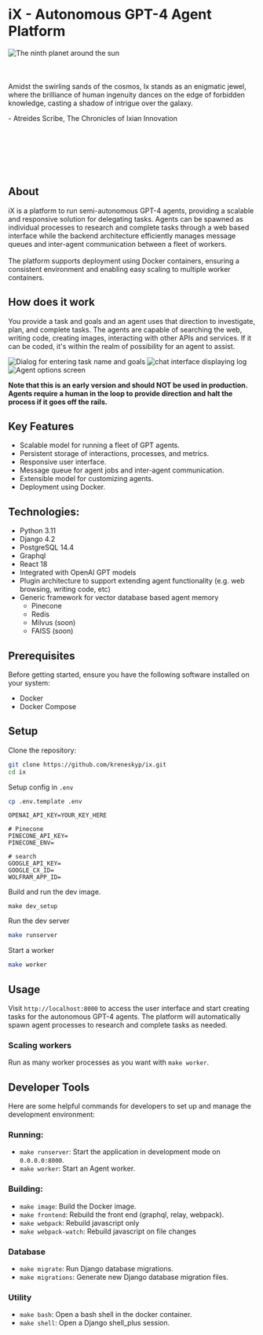 # iX - Autonomous GPT-4 Agent Platform

<div>
<img align="left" src="ix_350.png" alt="The ninth planet around the sun">
<p>
<br>
<br>
<br>
<br>
Amidst the swirling sands of the cosmos, Ix stands as an enigmatic jewel, 
where the brilliance of human ingenuity dances on the edge of forbidden 
knowledge, casting a shadow of intrigue over the galaxy.

\- Atreides Scribe, The Chronicles of Ixian Innovation
<p>
</div>
<div>
<br>
<br>
<br>
<br>
<br>
</div>


## About
<div>
iX is a platform to run semi-autonomous GPT-4 agents, providing a scalable and responsive solution for delegating tasks.
Agents can be spawned as individual processes to research and complete tasks through a web based interface while the 
backend architecture efficiently manages message queues and inter-agent communication between a fleet of workers.
<br>
<br>
The platform supports deployment using Docker containers, ensuring a consistent environment and enabling easy scaling 
to multiple worker containers.
</div>

## How does it work

You provide a task and goals and an agent uses that direction to investigate, plan, and complete tasks. The agents are
capable of searching the web, writing code, creating images, interacting with other APIs and services. If it can be 
coded, it's within the realm of possibility for an agent to assist.

![Dialog for entering task name and goals](docs/create_task.png)
![chat interface displaying log](docs/chat.png)
![Agent options screen](docs/model_options.png)

**Note that this is an early version and should NOT be used in production. Agents require a human in the loop to provide
direction and halt the process if it goes off the rails.**

## Key Features

- Scalable model for running a fleet of GPT agents.
- Persistent storage of interactions, processes, and metrics.
- Responsive user interface.
- Message queue for agent jobs and inter-agent communication.
- Extensible model for customizing agents.
- Deployment using Docker.


## Technologies:
- Python 3.11
- Django 4.2
- PostgreSQL 14.4
- Graphql
- React 18
- Integrated with OpenAI GPT models
- Plugin architecture to support extending agent functionality (e.g. web browsing, writing code, etc)
- Generic framework for vector database based agent memory
    - Pinecone
    - Redis
    - Milvus (soon)
    - FAISS (soon)

## Prerequisites

Before getting started, ensure you have the following software installed on your system:

- Docker
- Docker Compose

## Setup

Clone the repository:

```bash
git clone https://github.com/kreneskyp/ix.git
cd ix
```

Setup config in `.env`

```bash
cp .env.template .env
```

```
OPENAI_API_KEY=YOUR_KEY_HERE

# Pinecone
PINECONE_API_KEY=
PINECONE_ENV=

# search
GOOGLE_API_KEY=
GOOGLE_CX_ID=
WOLFRAM_APP_ID=
```


Build and run the dev image.

```
make dev_setup
```

Run the dev server

```bash
make runserver
```

Start a worker
```bash
make worker
```


## Usage

Visit `http://localhost:8000` to access the user interface and start creating tasks for the autonomous GPT-4 agents. 
The platform will automatically spawn agent processes to research and complete tasks as needed.


### Scaling workers
Run as many worker processes as you want with `make worker`.


## Developer Tools

Here are some helpful commands for developers to set up and manage the development environment:

### Running:
- `make runserver`: Start the application in development mode on `0.0.0.0:8000`.
- `make worker`: Start an Agent worker.

### Building:
- `make image`: Build the Docker image.
- `make frontend`: Rebuild the front end (graphql, relay, webpack).
- `make webpack`: Rebuild javascript only
- `make webpack-watch`: Rebuild javascript on file changes

### Database
- `make migrate`: Run Django database migrations.
- `make migrations`: Generate new Django database migration files.

### Utility
- `make bash`: Open a bash shell in the docker container.
- `make shell`: Open a Django shell_plus session.
